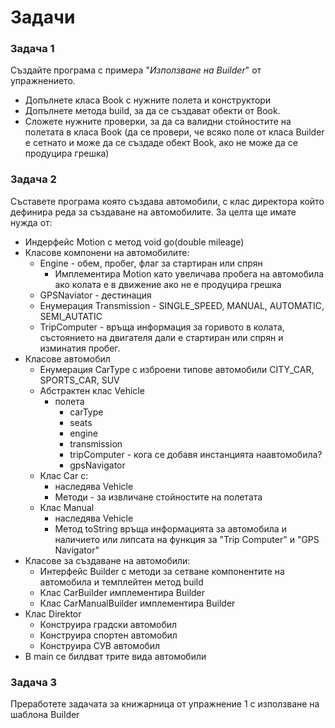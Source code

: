 # Задачи

### Задача 1

Създайте програма с примера "_Използване на Builder_" от упражнението.

* Допълнете класа Book с нужните полета и конструктори
* Допълнете метода build, за да се създават обекти от Book.
* Сложете нужните проверки, за да са валидни стойностите на полетата в класа Book (да се провери, че всяко поле от класа Builder е сетнато и може да се създаде обект Book, ако не може да се продуцира грешка)&#x20;

### Задача 2

Съставете програма която създава автомобили, с клас директора който дефинира реда за създаване на автомобилите. За целта ще имате нужда от:

* Индерфейс Мotion с метод void go(double mileage)
* Класове компонени на автомобилите:
  * Engine - обем, пробег, флаг за стартиран или спрян
    * Имплементира Motion като увеличава пробега на автомобила ако колата е в движение ако не е продуцира грешка
  * GPSNaviator - дестинация
  * Енумерация Transmission - SINGLE_SPEED, MANUAL, AUTOMATIC, SEMI_AUTATIC
  * TripComputer - връща информация за горивото в колата, състоянието на двигателя дали е стартиран или спрян и изминатия пробег.
* Класове автомобил
  * Енумерация CarType с изброени типове автомобили CITY\_CAR, SPORTS\_CAR, SUV
  * Абстрактен клас Vehicle
    * полета
      * carType
      * seats
      * engine
      * transmission
      * tripComputer - кога се добавя инстанцията наавтомобила?
      * gpsNavigator
  * Клас Car с:
    * &#x20;наследява Vehicle
    * Методи - за извличане стойностите на полетата
  * Клас Manual
    * наследява Vehicle
    * Метод toString връща информацията за автомобила и наличието или липсата на функция за "Trip Computer" и "GPS Navigator"
* Класове за създаване на автомобили:
  * Интерфейс Builder с методи за сетване компонентите на автомобила и темплейтен метод build
  * Клас CarBuilder имплементира Builder
  * Клас CarManualBuilder имплементира Builder
* Клас Direktor
  * Конструира градски автомобил
  * Конструира спортен автомобил
  * Конструира СУВ автомобил
* В main се билдват трите вида автомобили

### Задача 3

Преработете задачата за книжарница от упражнение 1 с използване на шаблона Builder

